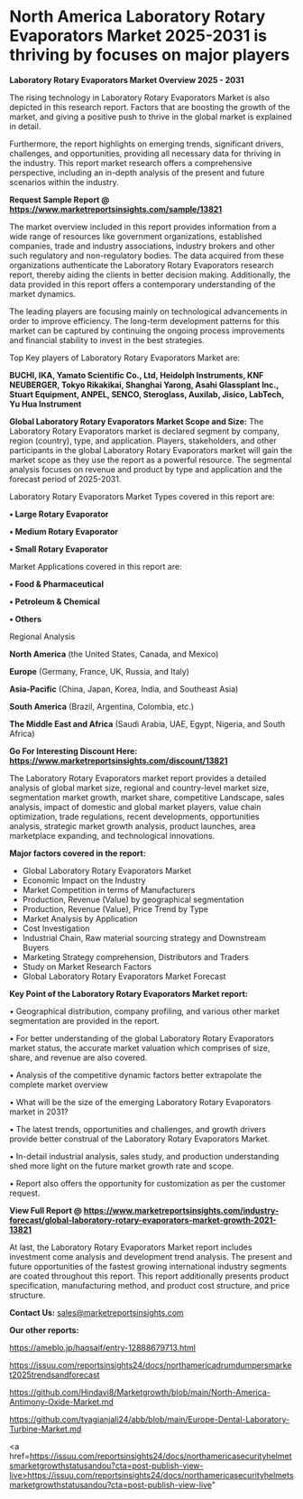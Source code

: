  # North America Laboratory Rotary Evaporators Market 2025-2031 is thriving by focuses on major players

<Strong> Laboratory Rotary Evaporators Market Overview 2025 - 2031</strong>

The rising technology in Laboratory Rotary Evaporators Market is also depicted in this research report. Factors that are boosting the growth of the market, and giving a positive push to thrive in the global market is explained in detail.

Furthermore, the report highlights on emerging trends, significant drivers, challenges, and opportunities, providing all necessary data for thriving in the industry. This report market research offers a comprehensive perspective, including an in-depth analysis of the present and future scenarios within the industry.

<strong>Request Sample Report @ <a href=https://www.marketreportsinsights.com/sample/13821>https://www.marketreportsinsights.com/sample/13821</a></strong>

The market overview included in this report provides information from a wide range of resources like government organizations, established companies, trade and industry associations, industry brokers and other such regulatory and non-regulatory bodies. The data acquired from these organizations authenticate the Laboratory Rotary Evaporators research report, thereby aiding the clients in better decision making. Additionally, the data provided in this report offers a contemporary understanding of the market dynamics.

The leading players are focusing mainly on technological advancements in order to improve efficiency. The long-term development patterns for this market can be captured by continuing the ongoing process improvements and financial stability to invest in the best strategies.

Top Key players of Laboratory Rotary Evaporators Market are:

<strong>BUCHI, IKA, Yamato Scientific Co., Ltd, Heidolph Instruments, KNF NEUBERGER, Tokyo Rikakikai, Shanghai Yarong, Asahi Glassplant Inc., Stuart Equipment, ANPEL, SENCO, Steroglass, Auxilab, Jisico, LabTech, Yu Hua Instrument</strong>

<strong><b>Global Laboratory Rotary Evaporators Market Scope and Size:</b></strong>
The Laboratory Rotary Evaporators market is declared segment by company, region (country), type, and application. Players, stakeholders, and other participants in the global Laboratory Rotary Evaporators market will gain the market scope as they use the report as a powerful resource. The segmental analysis focuses on revenue and product by type and application and the forecast period of 2025-2031.

Laboratory Rotary Evaporators Market Types covered in this report are:

<strong>• Large Rotary Evaporator

• Medium Rotary Evaporator

• Small Rotary Evaporator</strong>

Market Applications covered in this report are:

<strong>• Food & Pharmaceutical

• Petroleum & Chemical

• Others</strong> 

Regional Analysis

<strong>North America</strong> (the United States, Canada, and Mexico)

<strong>Europe</strong> (Germany, France, UK, Russia, and Italy)

<strong>Asia-Pacific</strong> (China, Japan, Korea, India, and Southeast Asia)

<strong>South America</strong> (Brazil, Argentina, Colombia, etc.)

<strong>The Middle East and Africa</strong> (Saudi Arabia, UAE, Egypt, Nigeria, and South Africa)

<strong>Go For Interesting Discount Here: <a href=https://www.marketreportsinsights.com/discount/13821>https://www.marketreportsinsights.com/discount/13821</a></strong>

The Laboratory Rotary Evaporators market report provides a detailed analysis of global market size, regional and country-level market size, segmentation market growth, market share, competitive Landscape, sales analysis, impact of domestic and global market players, value chain optimization, trade regulations, recent developments, opportunities analysis, strategic market growth analysis, product launches, area marketplace expanding, and technological innovations.

<strong><b>Major factors covered in the report:</b></strong>
<ul>
  <li>Global Laboratory Rotary Evaporators Market </li>
  <li>Economic Impact on the Industry</li>
  <li>Market Competition in terms of Manufacturers</li>
  <li>Production, Revenue (Value) by geographical segmentation</li>
  <li>Production, Revenue (Value), Price Trend by Type</li>
  <li>Market Analysis by Application</li>
  <li>Cost Investigation</li>
  <li>Industrial Chain, Raw material sourcing strategy and Downstream Buyers</li>
  <li>Marketing Strategy comprehension, Distributors and Traders</li>
  <li>Study on Market Research Factors</li>
  <li>Global Laboratory Rotary Evaporators Market Forecast</li>
</ul>

<strong><b>Key Point of the Laboratory Rotary Evaporators Market report:</b></strong>

• Geographical distribution, company profiling, and various other market segmentation are provided in the report.

• For better understanding of the global Laboratory Rotary Evaporators market status, the accurate market valuation which comprises of size, share, and revenue are also covered.

• Analysis of the competitive dynamic factors better extrapolate the complete market overview

• What will be the size of the emerging Laboratory Rotary Evaporators market in 2031?

• The latest trends, opportunities and challenges, and growth drivers provide better construal of the Laboratory Rotary Evaporators Market.

• In-detail industrial analysis, sales study, and production understanding shed more light on the future market growth rate and scope.

• Report also offers the opportunity for customization as per the customer request.

<strong><b>View Full Report @ <a href=https://www.marketreportsinsights.com/industry-forecast/global-laboratory-rotary-evaporators-market-growth-2021-13821>https://www.marketreportsinsights.com/industry-forecast/global-laboratory-rotary-evaporators-market-growth-2021-13821</a></b></strong>


At last, the Laboratory Rotary Evaporators Market report includes investment come analysis and development trend analysis. The present and future opportunities of the fastest growing international industry segments are coated throughout this report. This report additionally presents product specification, manufacturing method, and product cost structure, and price structure.

<strong>Contact Us:</strong>
sales@marketreportsinsights.com

<strong>Our other reports:</strong>

<a href=https://ameblo.jp/haqsaif/entry-12888679713.html>https://ameblo.jp/haqsaif/entry-12888679713.html</a>

<a href=https://issuu.com/reportsinsights24/docs/northamericadrumdumpersmarket2025trendsandforecast>https://issuu.com/reportsinsights24/docs/northamericadrumdumpersmarket2025trendsandforecast</a>

<a href=https://github.com/Hindavi8/Marketgrowth/blob/main/North-America-Antimony-Oxide-Market.md>https://github.com/Hindavi8/Marketgrowth/blob/main/North-America-Antimony-Oxide-Market.md</a>

<a href=https://github.com/tyagianjali24/abb/blob/main/Europe-Dental-Laboratory-Turbine-Market.md>https://github.com/tyagianjali24/abb/blob/main/Europe-Dental-Laboratory-Turbine-Market.md</a>

<a href=https://issuu.com/reportsinsights24/docs/northamericasecurityhelmetsmarketgrowthstatusandou?cta=post-publish-view-live>https://issuu.com/reportsinsights24/docs/northamericasecurityhelmetsmarketgrowthstatusandou?cta=post-publish-view-live</a>"
